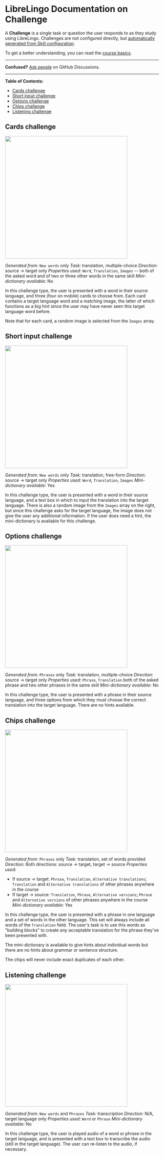 # LibreLingo Documentation on Challenge

A **Challenge** is a single task or question the user responds to as they study using LibreLingo. Challenges are not configured directly, but [automatically generated from Skill configuration](skill.md#how-skills-generate-challenges).

To get a better understanding, you can read the [course basics](README.md#basics).

---

**Confused?**
[Ask people](https://github.com/kantord/LibreLingo/discussions) on GitHub Discussions.

---

**Table of Contents:**
- [Cards challenge](#cards-challenge)
- [Short input challenge](#short-input-challenge)
- [Options challenge](#options-challenge)
- [Chips challenge](#chips-challenge)
- [Listening challenge](#listening-challenge)

## Cards challenge

<img src="screenshots/cards-challenge.png" width="400px"></img>

*Generated from:* `New words` only
*Task:* translation, multiple-choice
*Direction:* source -> target only
*Properties used:* `Word`, `Translation`, `Images` -- both of the asked word and of two or three other words in the same skill
*Mini-dictionary available:* No

In this challenge type, the user is presented with a word in their source language, and three (four on mobile) cards to choose from. Each card contains a target language word and a matching image, the latter of which functions as a big hint since the user may have never seen this target language word before.

Note that for each card, a random image is selected from the `Images` array.

## Short input challenge

<img src="screenshots/short-input-challenge.png" width="400px"></img>

*Generated from:* `New words` only
*Task:* translation, free-form
*Direction:* source -> target only
*Properties used:* `Word`, `Translation`, `Images`
*Mini-dictionary available:* Yes

In this challenge type, the user is presented with a word in their source language, and a text box in which to input the translation into the target language. There is also a random image from the `Images` array on the right, but since this challenge asks for the target language, the image does not give the user any additional information. If the user does need a hint, the mini-dictionary is available for this challenge.

## Options challenge

<img src="screenshots/options-challenge.png" width="400px"></img>

*Generated from:* `Phrases` only
*Task:* translation, multiple-choice
*Direction:* source -> target only
*Properties used:* `Phrase`, `Translation` both of the asked phrase and two other phrases in the same skill
*Mini-dictionary available:* No

In this challenge type, the user is presented with a phrase in their source language, and three options from which they must choose the correct translation into the target language. There are no hints available.

## Chips challenge

<img src="screenshots/chips-challenge.png" width="400px"></img>

*Generated from:* `Phrases` only
*Task:* translation, set of words provided
*Direction:* Both directions: source -> target, target -> source
*Properties used:*
- If source -> target: `Phrase`, `Translation`, `Alternative translations`; `Translation` and `Alternative translations` of other phrases anywhere in the course
- If target -> source: `Translation`, `Phrase`, `Alternative versions`; `Phrase` and `Alternative versions` of other phrases anywhere in the course
*Mini-dictionary available:* Yes

In this challenge type, the user is presented with a phrase in one language and a set of words in the other language. This set will always include all words of the `Translation` field. The user's task is to use this words as "building blocks" to create *any* acceptable translation for the phrase they've been presented with.

The mini-dictionary is available to give hints about individual words but there are no hints about grammar or sentence structure.

The chips will never include exact duplicates of each other.

## Listening challenge

<img src="screenshots/listening-challenge.png" width="400px"></img>

*Generated from:* `New words` and `Phrases`
*Task:* transcription
*Direction:* N/A, target language only
*Properties used:* `Word` or `Phrase`
*Mini-dictionary available:* No

In this challenge type, the user is played audio of a word or phrase in the target language, and is presented with a text box to transcribe the audio (still in the target language). The user can re-listen to the audio, if necessary.
